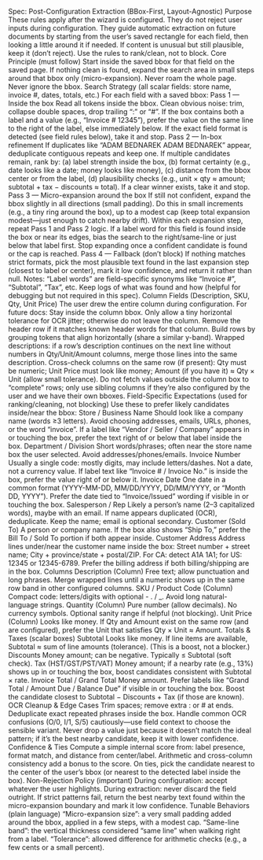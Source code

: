 Spec: Post-Configuration Extraction (BBox-First, Layout-Agnostic)
Purpose
These rules apply after the wizard is configured.
They do not reject user inputs during configuration.
They guide automatic extraction on future documents by starting from the user’s saved rectangle for each field, then looking a little around it if needed.
If content is unusual but still plausible, keep it (don’t reject). Use the rules to rank/clean, not to block.
Core Principle (must follow)
Start inside the saved bbox for that field on the saved page.
If nothing clean is found, expand the search area in small steps around that bbox only (micro-expansion).
Never roam the whole page. Never ignore the bbox.
Search Strategy (all scalar fields: store name, invoice #, dates, totals, etc.)
For each field with a saved bbox:
Pass 1 — Inside the box
Read all tokens inside the bbox.
Clean obvious noise: trim, collapse double spaces, drop trailing “:” or “#”.
If the box contains both a label and a value (e.g., “Invoice # 12345”), prefer the value on the same line to the right of the label, else immediately below.
If the exact field format is detected (see field rules below), take it and stop.
Pass 2 — In-box refinement
If duplicates like “ADAM BEDNAREK ADAM BEDNAREK” appear, deduplicate contiguous repeats and keep one.
If multiple candidates remain, rank by:
(a) label strength inside the box,
(b) format certainty (e.g., date looks like a date; money looks like money),
(c) distance from the bbox center or from the label,
(d) plausibility checks (e.g., unit × qty ≈ amount; subtotal + tax − discounts ≈ total).
If a clear winner exists, take it and stop.
Pass 3 — Micro-expansion around the box
If still not confident, expand the bbox slightly in all directions (small padding).
Do this in small increments (e.g., a tiny ring around the box), up to a modest cap (keep total expansion modest—just enough to catch nearby drift).
Within each expansion step, repeat Pass 1 and Pass 2 logic.
If a label word for this field is found inside the box or near its edges, bias the search to the right/same-line or just below that label first.
Stop expanding once a confident candidate is found or the cap is reached.
Pass 4 — Fallback (don’t block)
If nothing matches strict formats, pick the most plausible text found in the last expansion step (closest to label or center), mark it low confidence, and return it rather than null.
Notes:
“Label words” are field-specific synonyms like “Invoice #”, “Subtotal”, “Tax”, etc.
Keep logs of what was found and how (helpful for debugging but not required in this spec).
Column Fields (Description, SKU, Qty, Unit Price)
The user drew the entire column during configuration. For future docs:
Stay inside the column bbox. Only allow a tiny horizontal tolerance for OCR jitter; otherwise do not leave the column.
Remove the header row if it matches known header words for that column.
Build rows by grouping tokens that align horizontally (share a similar y-band).
Wrapped descriptions: if a row’s description continues on the next line without numbers in Qty/Unit/Amount columns, merge those lines into the same description.
Cross-check columns on the same row (if present):
Qty must be numeric;
Unit Price must look like money;
Amount (if you have it) ≈ Qty × Unit (allow small tolerance).
Do not fetch values outside the column box to “complete” rows; only use sibling columns if they’re also configured by the user and we have their own bboxes.
Field-Specific Expectations (used for ranking/cleaning, not blocking)
Use these to prefer likely candidates inside/near the bbox:
Store / Business Name
Should look like a company name (words ≥3 letters).
Avoid choosing addresses, emails, URLs, phones, or the word “invoice”.
If a label like “Vendor / Seller / Company” appears in or touching the box, prefer the text right of or below that label inside the box.
Department / Division
Short words/phrases; often near the store name box the user selected.
Avoid addresses/phones/emails.
Invoice Number
Usually a single code: mostly digits, may include letters/dashes.
Not a date, not a currency value.
If label text like “Invoice # / Invoice No.” is inside the box, prefer the value right of or below it.
Invoice Date
One date in a common format (YYYY-MM-DD, MM/DD/YYYY, DD/MM/YYYY, or “Month DD, YYYY”).
Prefer the date tied to “Invoice/Issued” wording if visible in or touching the box.
Salesperson / Rep
Likely a person’s name (2–3 capitalized words), maybe with an email.
If name appears duplicated (OCR), deduplicate. Keep the name; email is optional secondary.
Customer (Sold To)
A person or company name.
If the box also shows “Ship To,” prefer the Bill To / Sold To portion if both appear inside.
Customer Address
Address lines under/near the customer name inside the box:
Street number + street name;
City + province/state + postal/ZIP.
For CA: detect A1A 1A1; for US: 12345 or 12345-6789.
Prefer the billing address if both billing/shipping are in the box.
Columns
Description (Column)
Free text; allow punctuation and long phrases.
Merge wrapped lines until a numeric shows up in the same row band in other configured columns.
SKU / Product Code (Column)
Compact code: letters/digits with optional - . / _.
Avoid long natural-language strings.
Quantity (Column)
Pure number (allow decimals). No currency symbols.
Optional sanity range if helpful (not blocking).
Unit Price (Column)
Looks like money.
If Qty and Amount exist on the same row (and are configured), prefer the Unit that satisfies Qty × Unit ≈ Amount.
Totals & Taxes (scalar boxes)
Subtotal
Looks like money.
If line items are available, Subtotal ≈ sum of line amounts (tolerance). (This is a boost, not a blocker.)
Discounts
Money amount; can be negative.
Typically ≤ Subtotal (soft check).
Tax (HST/GST/PST/VAT)
Money amount; if a nearby rate (e.g., 13%) shows up in or touching the box, boost candidates consistent with Subtotal × rate.
Invoice Total / Grand Total
Money amount.
Prefer labels like “Grand Total / Amount Due / Balance Due” if visible in or touching the box.
Boost the candidate closest to Subtotal − Discounts + Tax (if those are known).
OCR Cleanup & Edge Cases
Trim spaces; remove extra : or # at ends.
Deduplicate exact repeated phrases inside the box.
Handle common OCR confusions (O/0, I/1, S/5) cautiously—use field context to choose the sensible variant.
Never drop a value just because it doesn’t match the ideal pattern; if it’s the best nearby candidate, keep it with lower confidence.
Confidence & Ties
Compute a simple internal score from: label presence, format match, and distance from center/label.
Arithmetic and cross-column consistency add a bonus to the score.
On ties, pick the candidate nearest to the center of the user’s bbox (or nearest to the detected label inside the box).
Non-Rejection Policy (important)
During configuration: accept whatever the user highlights.
During extraction: never discard the field outright. If strict patterns fail, return the best nearby text found within the micro-expansion boundary and mark it low confidence.
Tunable Behaviors (plain language)
“Micro-expansion size”: a very small padding added around the bbox, applied in a few steps, with a modest cap.
“Same-line band”: the vertical thickness considered “same line” when walking right from a label.
“Tolerance”: allowed difference for arithmetic checks (e.g., a few cents or a small percent).
